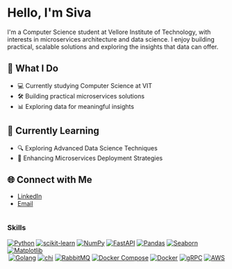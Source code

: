 # Hello, I'm Siva 

I'm a Computer Science student at Vellore Institute of Technology, with interests in microservices architecture and data science. I enjoy building practical, scalable solutions and exploring the insights that data can offer.

## 🚀 What I Do

- 💻 Currently studying Computer Science at VIT
- 🛠️ Building practical microservices solutions
- 📊 Exploring data for meaningful insights

## 🌱 Currently Learning

- 🔍 Exploring Advanced Data Science Techniques
- 🚀 Enhancing Microservices Deployment Strategies

## 🌐 Connect with Me

- [LinkedIn](https://www.linkedin.com/in/siva-113736231/)
- [Email](krishna.chadalawada1923@gmail.com)

<div style="display: flex; flex-wrap: wrap; justify-content: space-around;">
  <!-- Row 1 - Python-related -->
  <div>
    <h3>Skills</h3>
    <a href="https://www.python.org/" target="_blank"><img src="https://img.shields.io/badge/Python-3776AB?style=for-the-badge&logo=python&logoColor=white" alt="Python"></a>
    <a href="https://scikit-learn.org/" target="_blank"><img src="https://img.shields.io/badge/scikit--learn-F7931E?style=for-the-badge&logo=scikit-learn&logoColor=white" alt="scikit-learn"></a>
    <a href="https://numpy.org/" target="_blank"><img src="https://img.shields.io/badge/NumPy-013243?style=for-the-badge&logo=numpy&logoColor=white" alt="NumPy"></a>
    <a href="https://fastapi.tiangolo.com/" target="_blank"><img src="https://img.shields.io/badge/FastAPI-009688?style=for-the-badge&logo=fastapi&logoColor=white" alt="FastAPI"></a>
    <a href="https://pandas.pydata.org/" target="_blank"><img src="https://img.shields.io/badge/Pandas-150458?style=for-the-badge&logo=pandas&logoColor=white" alt="Pandas"></a>
    <a href="https://seaborn.pydata.org/" target="_blank"><img src="https://img.shields.io/badge/Seaborn-007ACC?style=for-the-badge&logo=seaborn&logoColor=white" alt="Seaborn"></a>
    <a href="https://matplotlib.org/" target="_blank"><img src="https://img.shields.io/badge/Matplotlib-FFD43B?style=for-the-badge&logo=matplotlib&logoColor=white" alt="Matplotlib"></a>
  </div>

  <!-- Row 2 - Go/microservices/AWS-related -->
  <div>
    <a href="https://golang.org/" target="_blank"><img src="https://img.shields.io/badge/Go-00ADD8?style=for-the-badge&logo=go&logoColor=white" alt="Golang"></a>
    <a href="https://github.com/go-chi/chi" target="_blank"><img src="https://img.shields.io/badge/chi-5252FF?style=for-the-badge&logo=go&logoColor=white" alt="chi"></a>
    <a href="https://www.rabbitmq.com/" target="_blank"><img src="https://img.shields.io/badge/RabbitMQ-FF6600?style=for-the-badge&logo=rabbitmq&logoColor=white" alt="RabbitMQ"></a>
    <a href="https://docs.docker.com/compose/" target="_blank"><img src="https://img.shields.io/badge/Docker%20Compose-2391E6?style=for-the-badge&logo=docker&logoColor=white" alt="Docker Compose"></a>
    <a href="https://www.docker.com/" target="_blank"><img src="https://img.shields.io/badge/Docker-2496ED?style=for-the-badge&logo=docker&logoColor=white" alt="Docker"></a>
    <a href="https://grpc.io/" target="_blank"><img src="https://img.shields.io/badge/gRPC-02303A?style=for-the-badge&logo=grpc&logoColor=white" alt="gRPC"></a>
    <a href="https://aws.amazon.com/" target="_blank"><img src="https://img.shields.io/badge/AWS-232F3E?style=for-the-badge&logo=amazon-aws&logoColor=white" alt="AWS"></a>
  </div>
</div>
